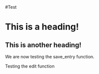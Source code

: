 #Test

# This is a heading!

## This is another heading!

We are now testing the save_entry function.

Testing the edit function